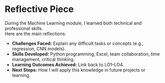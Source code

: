 # Reflective Piece

During the Machine Learning module, I learned both technical and professional skills.  
Here are the main reflections:

- **Challenges Faced:** Explain any difficult tasks or concepts (e.g., regression, CNN models).  
- **Skills Developed:** Python programming, Excel, team collaboration, time management, critical thinking.  
- **Learning Outcomes Achieved:** Link back to LO1–LO4.  
- **Next Steps:** How I will apply this knowledge in future projects or learning.
